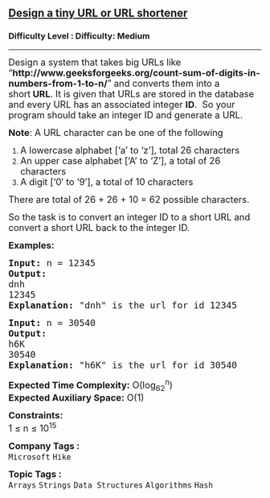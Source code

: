 <h2><a href="https://www.geeksforgeeks.org/problems/design-a-tiny-url-or-url-shortener2031/1?page=2&difficulty=Medium&status=unsolved&sortBy=submissions">Design a tiny URL or URL shortener</a></h2><h3>Difficulty Level : Difficulty: Medium</h3><hr><div class="problems_problem_content__Xm_eO"><p><span style="font-size: 18px;">Design a system that takes big URLs like “<strong>http://www.geeksforgeeks.org/count-sum-of-digits-in-numbers-from-1-to-n/</strong>” and converts them into a short<strong>&nbsp;URL</strong>. It is given that URLs are stored in the database and every URL has an associated integer <strong>ID</strong>.&nbsp; So your program should take an integer ID and generate a URL.&nbsp; </span></p>
<p><span style="font-size: 18px;"><strong>Note</strong>: A URL character can be one of the following</span></p>
<ol>
<li><span style="font-size: 18px;">A lowercase alphabet [‘a’ to ‘z’], total 26 characters</span></li>
<li><span style="font-size: 18px;">An upper case alphabet [‘A’ to ‘Z’], a total of 26 characters</span></li>
<li><span style="font-size: 18px;">A digit [‘0′ to ‘9’], a total of 10 characters</span></li>
</ol>
<p><span style="font-size: 18px;">There are total of 26 + 26 + 10 = 62 possible characters.</span></p>
<p><span style="font-size: 18px;">So the task is to convert an integer ID to a short URL and convert a short URL back to the integer ID.</span></p>
<p><span style="font-size: 18px;"><strong>Examples:</strong></span></p>
<pre><span style="font-size: 18px;"><strong>Input: </strong>n = 12345
<strong>Output:</strong> 
dnh
12345
<strong>Explanation:</strong> "dnh" is the url for id 12345</span></pre>
<pre><span style="font-size: 18px;"><strong>Input:</strong> n = 30540
<strong>Output:</strong> 
h6K
30540
<strong>Explanation:</strong> "h6K" is the url for id 30540</span></pre>
<p><span style="font-size: 18px;"><strong>Expected Time Complexity:</strong> O(log<sub>62</sub><sup>n</sup>)<br><strong>Expected Auxiliary Space:</strong>&nbsp;O(1)</span></p>
<p><span style="font-size: 18px;"><strong>Constraints:</strong><br>1 ≤ n ≤ 10<sup>15</sup></span></p></div><p><span style=font-size:18px><strong>Company Tags : </strong><br><code>Microsoft</code>&nbsp;<code>Hike</code>&nbsp;<br><p><span style=font-size:18px><strong>Topic Tags : </strong><br><code>Arrays</code>&nbsp;<code>Strings</code>&nbsp;<code>Data Structures</code>&nbsp;<code>Algorithms</code>&nbsp;<code>Hash</code>&nbsp;